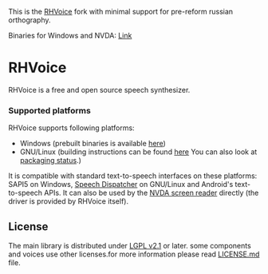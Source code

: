 This is the [RHVoice](https://github.com/RHVoice/RHVoice) fork with minimal support for pre-reform russian orthography.

Binaries for Windows and NVDA: [Link](https://drive.google.com/drive/folders/1iPQdY0AP_yRN9u8cajWWoXMWHXPWDStf)

# RHVoice

RHVoice is a free and open source speech synthesizer.

### Supported platforms

RHVoice supports following platforms:

* Windows (prebuilt binaries is available [here](doc/en/Binaries.md))
* GNU/Linux (building instructions can be found [here](doc/en/Compiling-on-Linux.md) You can also look at [packaging status](doc/en/Packaging-status.md).)

It is compatible with
standard text-to-speech interfaces on these platforms: SAPI5 on
Windows, [Speech Dispatcher](https://devel.freebsoft.org/speechd) on
GNU/Linux and Android's text-to-speech APIs. It can also be used by
the [NVDA screen reader](https://www.nvaccess.org) directly (the driver
is provided by RHVoice itself).

## License

The main library is distributed under [LGPL v2.1](https://www.gnu.org/licenses/lgpl-2.1.html) or later.
some components and voices use other licenses.for more information please read [LICENSE.md](LICENSE.md) file.
